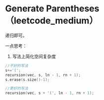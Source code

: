 # Generate Parentheses（leetcode_medium）
递归即可。

一点思考：
1. 写法上简化空间复杂度
```C++
//不好的写法
s+='(';
recursion(vec, s, ln - 1, rn + 1);
s.erase(s.size()-1);

//更好的写法
recursion(vec, s + '(', ln - 1, rn + 1); 
```